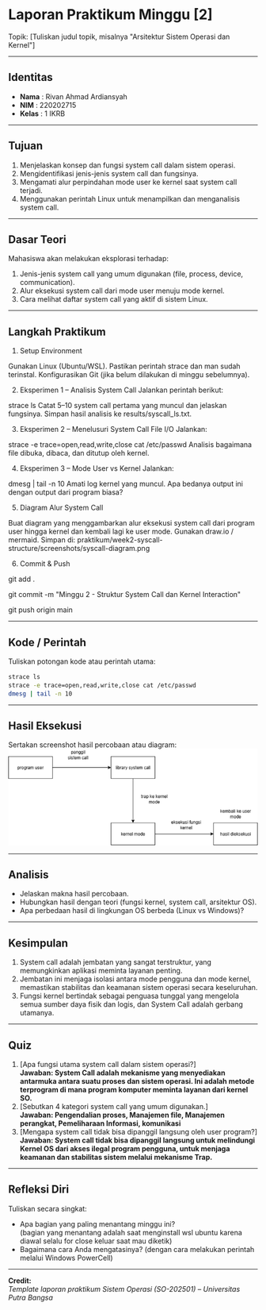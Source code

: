 
# Laporan Praktikum Minggu [2]
Topik: [Tuliskan judul topik, misalnya "Arsitektur Sistem Operasi dan Kernel"]

---

## Identitas
- **Nama**  : Rivan Ahmad Ardiansyah
- **NIM**   : 220202715
- **Kelas** : 1 IKRB

---

## Tujuan
1. Menjelaskan konsep dan fungsi system call dalam sistem operasi.
2. Mengidentifikasi jenis-jenis system call dan fungsinya.
3. Mengamati alur perpindahan mode user ke kernel saat system call terjadi.
4. Menggunakan perintah Linux untuk menampilkan dan menganalisis system call.

---

## Dasar Teori
Mahasiswa akan melakukan eksplorasi terhadap:

1. Jenis-jenis system call yang umum digunakan (file, process, device, communication).
2. Alur eksekusi system call dari mode user menuju mode kernel.
3. Cara melihat daftar system call yang aktif di sistem Linux.

---

## Langkah Praktikum
1. Setup Environment

Gunakan Linux (Ubuntu/WSL).
Pastikan perintah strace dan man sudah terinstal.
Konfigurasikan Git (jika belum dilakukan di minggu sebelumnya).

2. Eksperimen 1 – Analisis System Call Jalankan perintah berikut:

strace ls
Catat 5–10 system call pertama yang muncul dan jelaskan fungsinya.
Simpan hasil analisis ke results/syscall_ls.txt.

3. Eksperimen 2 – Menelusuri System Call File I/O Jalankan:

strace -e trace=open,read,write,close cat /etc/passwd
Analisis bagaimana file dibuka, dibaca, dan ditutup oleh kernel.

4. Eksperimen 3 – Mode User vs Kernel Jalankan:

dmesg | tail -n 10
Amati log kernel yang muncul. Apa bedanya output ini dengan output dari program biasa?

5. Diagram Alur System Call

Buat diagram yang menggambarkan alur eksekusi system call dari program user hingga kernel dan kembali lagi ke user mode.
Gunakan draw.io / mermaid.
Simpan di:
praktikum/week2-syscall-structure/screenshots/syscall-diagram.png

6. Commit & Push

git add .

git commit -m "Minggu 2 - Struktur System Call dan Kernel Interaction"

git push origin main

---

## Kode / Perintah
Tuliskan potongan kode atau perintah utama:
```bash
strace ls
strace -e trace=open,read,write,close cat /etc/passwd
dmesg | tail -n 10
```

---

## Hasil Eksekusi
Sertakan screenshot hasil percobaan atau diagram:
![Screenshot hasil](./screenshots/Syscall-Diagram.png)

---

## Analisis
- Jelaskan makna hasil percobaan.  
- Hubungkan hasil dengan teori (fungsi kernel, system call, arsitektur OS).  
- Apa perbedaan hasil di lingkungan OS berbeda (Linux vs Windows)?  

---

## Kesimpulan
1. System call adalah jembatan yang sangat terstruktur, yang memungkinkan aplikasi meminta layanan penting.
2. Jembatan ini menjaga isolasi antara mode pengguna dan mode kernel, memastikan stabilitas dan keamanan sistem operasi secara keseluruhan. 
3. Fungsi kernel bertindak sebagai penguasa tunggal yang mengelola semua sumber daya fisik dan logis, dan System Call adalah gerbang utamanya.

---

## Quiz
1. [Apa fungsi utama system call dalam sistem operasi?]  
   **Jawaban: System Call adalah mekanisme yang menyediakan antarmuka antara suatu proses dan sistem operasi. Ini adalah metode terprogram di mana program komputer meminta layanan dari kernel SO.**  
2. [Sebutkan 4 kategori system call yang umum digunakan.]  
   **Jawaban: Pengendalian proses, Manajemen file, Manajemen perangkat, Pemeliharaan Informasi, komunikasi**  
3. [Mengapa system call tidak bisa dipanggil langsung oleh user program?]  
   **Jawaban:  System call tidak bisa dipanggil langsung untuk melindungi Kernel OS dari akses ilegal program pengguna, untuk menjaga keamanan dan stabilitas sistem melalui mekanisme Trap.**  

---

## Refleksi Diri
Tuliskan secara singkat:
- Apa bagian yang paling menantang minggu ini?  
(bagian yang menantang adalah saat menginstall wsl ubuntu karena diawal selalu for close keluar saat mau diketik)
- Bagaimana cara Anda mengatasinya? 
(dengan cara melakukan perintah melalui Windows PowerCell) 

---

**Credit:**  
_Template laporan praktikum Sistem Operasi (SO-202501) – Universitas Putra Bangsa_
